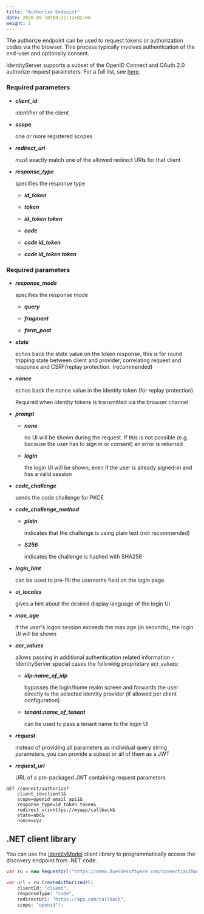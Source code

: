 ```yaml
---
title: "Authorize Endpoint"
date: 2020-09-10T08:22:12+02:00
weight: 2
---
```


The authorize endpoint can be used to request tokens or authorization codes via the browser.
This process typically involves authentication of the end-user and optionally consent.

IdentityServer supports a subset of the OpenID Connect and OAuth 2.0 authorize request parameters. For a full list, see [here](https://openid.net/specs/openid-connect-core-1_0.html#AuthRequest).

### Required parameters

* ***client_id***
    
    identifier of the client

* ***scope***

    one or more registered scopes

* ***redirect_uri***

    must exactly match one of the allowed redirect URIs for that client

* ***response_type***

    specifies the response type

    * ***id_token*** 

    * ***token*** 

    * ***id_token token*** 
    
    * ***code*** 
    
    * ***code id_token*** 
    
    * ***code id_token token*** 
    
### Required parameters
    
* ***response_mode***

    specifies the response mode

    * ***query***

    * ***fragment***

    * ***form_post***

* ***state***

    echos back the state value on the token response, 
    this is for round tripping state between client and provider, correlating request and response and CSRF/replay protection. (recommended)

* ***nonce***
    
    echos back the nonce value in the identity token (for replay protection)
    
    Required when identity tokens is transmitted via the browser channel

* ***prompt***
    
    * ***none*** 
    
        no UI will be shown during the request. If this is not possible (e.g. because the user has to sign in or consent) an error is returned
    
    * ***login*** 
    
        the login UI will be shown, even if the user is already signed-in and has a valid session

* ***code_challenge***

    sends the code challenge for PKCE

* ***code_challenge_method***
    
    * ***plain*** 
    
        indicates that the challenge is using plain text (not recommended)
    
    * ***S256*** 
    
        indicates the challenge is hashed with SHA256

* ***login_hint***
    
    can be used to pre-fill the username field on the login page

* ***ui_locales***
    
    gives a hint about the desired display language of the login UI

* ***max_age***
    
    if the user's logon session exceeds the max age (in seconds), the login UI will be shown

* ***acr_values***
    
    allows passing in additional authentication related information - IdentityServer special cases the following proprietary acr_values:
        
    * ***idp:name_of_idp*** 
        
        bypasses the login/home realm screen and forwards the user directly to the selected identity provider (if allowed per client configuration)
        
    * ***tenant:name_of_tenant*** 
        
        can be used to pass a tenant name to the login UI

* ***request***

    instead of providing all parameters as individual query string parameters, you can provide a subset or all of them as a JWT

* ***request_uri***

    URL of a pre-packaged JWT containing request parameters

```
GET /connect/authorize?
    client_id=client1&
    scope=openid email api1&
    response_type=id_token token&
    redirect_uri=https://myapp/callback&
    state=abc&
    nonce=xyz 
```

## .NET client library
You can use the [IdentityModel](https://identitymodel.readthedocs.io) client library to programmatically access the discovery endpoint from .NET code. 

```cs
var ru = new RequestUrl("https://demo.duendesoftware.com/connect/authorize");

var url = ru.CreateAuthorizeUrl(
    clientId: "client",
    responseType: "code",
    redirectUri: "https://app.com/callback",
    scope: "openid");
```